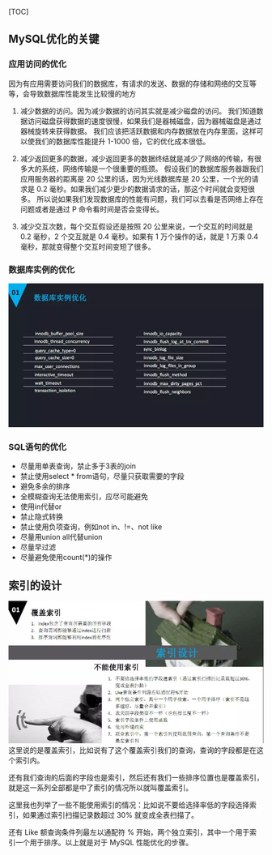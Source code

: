 [TOC]

## MySQL优化的关键
### 应用访问的优化
因为有应用需要访问我们的数据库，有请求的发送、数据的存储和网络的交互等等，会导致数据库性能发生比较慢的地方

1. 减少数据的访问。因为减少数据的访问其实就是减少磁盘的访问。
    我们知道数据访问磁盘获得数据的速度很慢，如果我们是器械磁盘，因为器械磁盘是通过器械旋转来获得数据。
    我们应该把活跃数据和内存数据放在内存里面，这样可以使我们的数据库性能提升 1-1000 倍，它的优化成本很低。
    
2. 减少返回更多的数据，减少返回更多的数据终结就是减少了网络的传输，有很多大的系统，网络传输是一个很重要的瓶颈。
    假设我们的数据库服务器跟我们应用服务器的距离是 20 公里的话，因为光线数据库是 20 公里，一个光的请求是 0.2 毫秒。如果我们减少更少的数据请求的话，那这个时间就会变短很多。
    所以说如果我们发现数据库的性能有问题，我们可以去看是否网络上存在问题或者是通过 P 命令看时间是否会变得长。
    
3. 减少交互次数，每个交互假设还是按照 20 公里来说，一个交互的时间就是 0.2 毫秒，2 个交互就是 0.4 毫秒。如果有 1 万个操作的话，就是 1 万乘 0.4 毫秒，那就变得整个交互时间变短了很多。

### 数据库实例的优化
![](media/15337000198404.jpg)

### SQL语句的优化
- 尽量用单表查询，禁止多于3表的join
- 禁止使用select * from语句，尽量只获取需要的字段
- 避免多余的排序
- 全模糊查询无法使用索引，应尽可能避免
- 使用in代替or
- 禁止隐式转换
- 禁止使用负项查询，例如not in、!=、not like
- 尽量用union all代替union
- 尽量早过滤
- 尽量避免使用count(*)的操作

## 索引的设计
![](media/15337001754232.jpg)
这里说的是覆盖索引，比如说有了这个覆盖索引我们的查询，查询的字段都是在这个索引内。

还有我们查询的后面的字段也是索引，然后还有我们一些排序位置也是覆盖索引，就是这一系列全部都是中了索引的情况所以就叫覆盖索引。

这里我也列举了一些不能使用索引的情况：比如说不要给选择率低的字段选择索引，如果通过索引扫描记录数超过 30% 就变成全表扫描了。

还有 Like 额查询条件列最左以通配符 % 开始，两个独立索引，其中一个用于索引一个用于排序。以上就是对于 MySQL 性能优化的步骤。